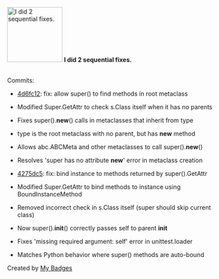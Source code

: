 <img src="https://my-badges.github.io/my-badges/fix-2.png" alt="I did 2 sequential fixes." title="I did 2 sequential fixes." width="128">
<strong>I did 2 sequential fixes.</strong>
<br><br>

Commits:

- <a href="https://github.com/mmichie/m28/commit/4d6fc12fb5507cbf9167cc7a33155eb5625e59c1">4d6fc12</a>: fix: allow super() to find methods in root metaclass

- Modified Super.GetAttr to check s.Class itself when it has no parents
- Fixes super().__new__() calls in metaclasses that inherit from type
- type is the root metaclass with no parent, but has __new__ method
- Allows abc.ABCMeta and other metaclasses to call super().__new__()
- Resolves 'super has no attribute __new__' error in metaclass creation
- <a href="https://github.com/mmichie/m28/commit/4275dc5fc539bbb879488fbb51a5c1430ea3bc9b">4275dc5</a>: fix: bind instance to methods returned by super().GetAttr

- Modified Super.GetAttr to bind methods to instance using BoundInstanceMethod
- Removed incorrect check in s.Class itself (super should skip current class)
- Now super().__init__() correctly passes self to parent __init__
- Fixes 'missing required argument: self' error in unittest.loader
- Matches Python behavior where super() methods are auto-bound


Created by <a href="https://github.com/my-badges/my-badges">My Badges</a>
